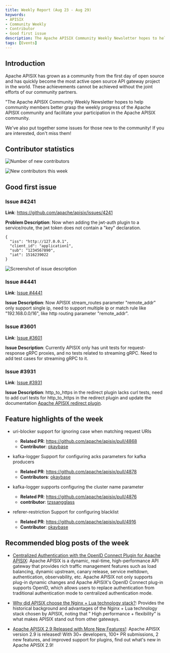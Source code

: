 ```yaml
---
title: Weekly Report (Aug 23 - Aug 29)
keywords:
- APISIX
- Community Weekly
- Contributor
- Good first issue
description: The Apache APISIX Community Weekly Newsletter hopes to help community members better understand the weekly progress of the Apache APISIX community and facilitate your participation in the Apache APISIX community.
tags: [Events]
---
```


<!--truncate-->

## Introduction

Apache APISIX has grown as a community from the first day of open source and has quickly become the most active open source API gateway project in the world. These achievements cannot be achieved without the joint efforts of our community partners.

"The Apache APISIX Community Weekly Newsletter hopes to help community members better grasp the weekly progress of the Apache APISIX community and facilitate your participation in the Apache APISIX community.

We've also put together some issues for those new to the community! If you are interested, don't miss them!

## Contributor statistics

![Number of new contributors](https://static.apiseven.com/202108/1630393952402-4965d35c-6b05-4f71-9966-2fea7f7939d3.JPG)

![New contributors this week](https://static.apiseven.com/202108/1630393952406-9f61c39b-ea9e-4451-bd26-ab845a32a222.JPG)

## Good first issue

### Issue #4241

**Link**: https://github.com/apache/apisix/issues/4241

**Problem Description**: Now when adding the jwt-auth plugin to a service/route, the jwt token does not contain a "key" declaration.

```shell
{
  "iss": "http://127.0.0.1",
  "client_id": "application1",
  "sub": "1234567890",
  "iat": 1516239022
}
```

![Screenshot of issue description](https://static.apiseven.com/202108/1630393952407-b6a26364-6c36-47f6-82c2-81514c31f20b.PNG)

### Issue #4441

**Link**: [Issue #4441](https://github.com/apache/apisix/issues/4441)

**Issue Description**: Now APISIX stream_routes parameter "remote_addr" only support single ip, need to support multiple ip or match rule like "192.168.0.0/16", like http routing parameter "remote_addr".

### Issue #3601

**Link**: [Issue #3601](https://github.com/apache/apisix/issues/3601)

**Issue Description**: Currently APISIX only has unit tests for request-response gRPC proxies, and no tests related to streaming gRPC. Need to add test cases for streaming gRPC to it.

### Issue #3931

**Link**: [Issue #3931](https://github.com/apache/apisix/issues/3931)

**Issue Description**: http_to_https in the redirect plugin lacks curl tests, need to add curl tests for http_to_https in the redirect plugin and update the documentation [Apache APISIX redirect plugin](http://apisix.apache.org/docs/apisix/plugins/redirect).

## Feature highlights of the week

- uri-blocker support for ignoring case when matching request URIs
  - **Related PR**: https://github.com/apache/apisix/pull/4868
  - **Contributor**: [okaybase](https://github.com/okaybase)

- kafka-logger Support for configuring acks parameters for kafka producers
  - **Related PR**: https://github.com/apache/apisix/pull/4878
  - **Contributors**: [okaybase](https://github.com/okaybase)

- kafka-logger supports configuring the cluster name parameter
  - **Related PR**: https://github.com/apache/apisix/pull/4876
  - **contributor**: [tzssangglass](https://github.com/tzssangglass)

- referer-restriction Support for configuring blacklist
  - **Related PR**: https://github.com/apache/apisix/pull/4916
  - **Contributor**: [okaybase](https://github.com/okaybase)

## Recommended blog posts of the week

- [Centralized Authentication with the OpenID Connect Plugin for Apache APISIX](https://apisix.apache.org/blog/2021/08/25/Using-the-Apache-APISIX-OpenID-Connect-Plugin-for-Centralized-Authentication/): Apache APISIX is a dynamic, real-time, high-performance API gateway that provides rich traffic management features such as load balancing, dynamic upstream, canary release, service meltdown, authentication, observability, etc. Apache APISIX not only supports plug-in dynamic changes and Apache APISIX's OpenID Connect plug-in supports OpenID, which allows users to replace authentication from traditional authentication mode to centralized authentication mode.

- [Why did APISIX choose the Nginx + Lua technology stack?](https://apisix.apache.org/blog/2021/08/25/Why-Apache-APISIX-chose-Nginx-and-Lua): Provides the historical background and advantages of the Nginx + Lua technology stack chosen by APISIX, noting that " High performance + flexibility" is what makes APISIX stand out from other gateways.

- [Apache APISIX 2.9 Released with More New Features!](https://apisix.apache.org/blog/2021/08/27/release-apache-apisix-2.9/): Apache APISIX version 2.9 is released! With 30+ developers, 100+ PR submissions, 2 new features, and improved support for plugins, find out what's new in Apache APISIX 2.9!
